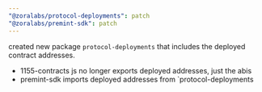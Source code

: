 ```yaml
---
"@zoralabs/protocol-deployments": patch
"@zoralabs/premint-sdk": patch
---
```


created new package `protocol-deployments` that includes the deployed contract addresses. 

* 1155-contracts js no longer exports deployed addresses, just the abis
* premint-sdk imports deployed addresses from `protocol-deployments